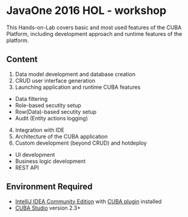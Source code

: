 # JavaOne 2016 HOL - workshop

This Hands-on-Lab covers basic and most used features of the CUBA Platform, including development approach and runtime features of the platform.

## Content
1. Data model development and database creation
2. CRUD user interface generation
3. Launching application and runtime CUBA features
  * Data filtering
  * Role-based secutity setup
  * Row(Data)-based secutity setup
  * Audit (Entity actions logging)
4. Integration with IDE
5. Architecture of the CUBA application
6. Custom development (beyond CRUD) and hotdeploy
  * UI development
  * Business logic development
  * REST API

## Environment Required
* [IntelliJ IDEA Community Edition](https://www.jetbrains.com/idea/download/) with [CUBA plugin](https://plugins.jetbrains.com/plugin/7249?pr=) installed
* [CUBA Studio](https://www.cuba-platform.com/download) version 2.3+
